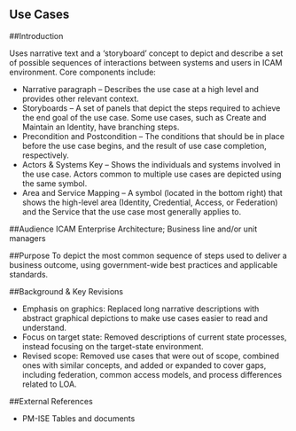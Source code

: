 ## Use Cases

##Introduction

Uses narrative text and a ‘storyboard’ concept to depict and describe a set of possible sequences of interactions between systems and users in ICAM environment. Core components include:

* Narrative paragraph – Describes the use case at a high level and provides other relevant context.
* Storyboards – A set of panels that depict the steps required to achieve the end goal of the use case. Some use cases, such as Create and Maintain an Identity, have branching steps.
* Precondition and Postcondition – The conditions that should be in place before the use case begins, and the result of use case completion, respectively.
* Actors & Systems Key – Shows the individuals and systems involved in the use case. Actors common to multiple use cases are depicted using the same symbol.
* Area and Service Mapping – A symbol (located in the bottom right) that shows the high-level area (Identity, Credential, Access, or Federation) and the Service that the use case most generally applies to.

##Audience
ICAM Enterprise Architecture; Business line and/or unit managers

##Purpose
To depict the most common sequence of steps used to deliver a business outcome, using government-wide best practices and applicable standards.

##Background & Key Revisions
* Emphasis on graphics: Replaced long narrative descriptions with abstract graphical depictions to make use cases easier to read and understand.
* Focus on target state: Removed descriptions of current state processes, instead focusing on the target-state environment.
* Revised scope: Removed use cases that were out of scope, combined ones with similar concepts, and added or expanded to cover gaps, including federation, common access models, and process differences related to LOA.

##External References
* PM-ISE Tables and documents

